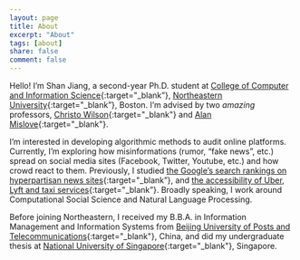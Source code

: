 ```yaml
---
layout: page
title: About
excerpt: "About"
tags: [about]
share: false
comment: false
---
```


Hello! I’m Shan Jiang, a second-year Ph.D. student at [College of Computer and Information Science](https://www.ccis.northeastern.edu){:target="_blank”}, [Northeastern University](http://www.northeastern.edu){:target="_blank”}, Boston. I’m advised by two *amazing* professors, [Christo Wilson](https://cbw.sh){:target="_blank"} and [Alan Mislove](https://mislove.org){:target="_blank"}.

I’m interested in developing algorithmic methods to audit online platforms. Currently, I’m exploring how misinformations (rumor, “fake news”, etc.) spread on social media sites (Facebook, Twitter, Youtube, etc.) and how crowd react to them. Previously, I studied [the Google’s search rankings on hyperpartisan news sites](http://shanjiang.me){:target="_blank”}, and [the accessibility of Uber, Lyft and taxi services](http://shanjiang.me){:target="_blank”}. Broadly speaking, I work around Computational Social Science and Natural Language Processing.

Before joining Northeastern, I received my B.B.A. in Information Management and Information Systems from [Beijing University of Posts and Telecommunications](http://english.bupt.edu.cn){:target="_blank"}, China, and did my undergraduate thesis at [National University of Singapore](http://www.nus.edu.sg){:target="_blank"}, Singapore.
